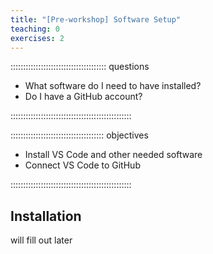 ```yaml
---
title: "[Pre-workshop] Software Setup"
teaching: 0
exercises: 2
---
```


:::::::::::::::::::::::::::::::::::::: questions 

- What software do I need to have installed?
- Do I have a GitHub account?

::::::::::::::::::::::::::::::::::::::::::::::::

::::::::::::::::::::::::::::::::::::: objectives

- Install VS Code and other needed software
- Connect VS Code to GitHub

::::::::::::::::::::::::::::::::::::::::::::::::

## Installation

will fill out later
